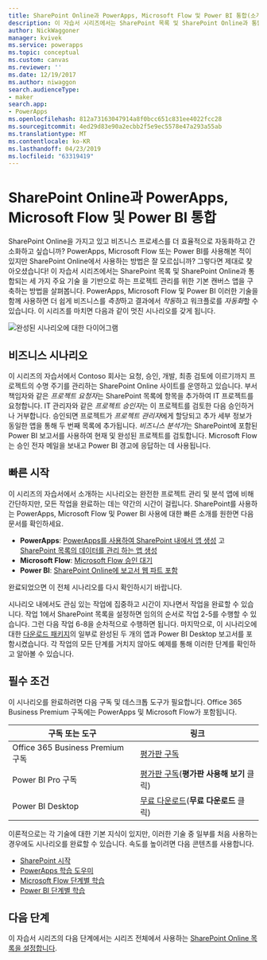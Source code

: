 ```yaml
---
title: SharePoint Online과 PowerApps, Microsoft Flow 및 Power BI 통합(소개) | Microsoft Docs
description: 이 자습서 시리즈에서는 SharePoint 목록 및 SharePoint Online과 통합되는 세 가지 주요 기술을 기반으로 하는 프로젝트 관리에 대한 기본 캔버스 앱을 구축하는 방법을 살펴봅니다. PowerApps, Microsoft Flow 및 Power BI를 선택합니다.
author: NickWaggoner
manager: kvivek
ms.service: powerapps
ms.topic: conceptual
ms.custom: canvas
ms.reviewer: ''
ms.date: 12/19/2017
ms.author: niwaggon
search.audienceType:
- maker
search.app:
- PowerApps
ms.openlocfilehash: 812a73163047914a8f0bcc651c831ee4022fcc28
ms.sourcegitcommit: 4ed29d83e90a2ecbb2f5e9ec5578e47a293a55ab
ms.translationtype: MT
ms.contentlocale: ko-KR
ms.lasthandoff: 04/23/2019
ms.locfileid: "63319419"
---
```

# <a name="integrate-powerapps-microsoft-flow-and-power-bi-with-sharepoint-online"></a>SharePoint Online과 PowerApps, Microsoft Flow 및 Power BI 통합
SharePoint Online을 가지고 있고 비즈니스 프로세스를 더 효율적으로 자동화하고 간소화하고 싶습니까? PowerApps, Microsoft Flow 또는 Power BI를 사용해본 적이 있지만 SharePoint Online에서 사용하는 방법은 잘 모르십니까? 그렇다면 제대로 찾아오셨습니다! 이 자습서 시리즈에서는 SharePoint 목록 및 SharePoint Online과 통합되는 세 가지 주요 기술 을 기반으로 하는 프로젝트 관리를 위한 기본 캔버스 앱을 구축하는 방법을 살펴봅니다. PowerApps, Microsoft Flow 및 Power BI 이러한 기술을 함께 사용하면 더 쉽게 비즈니스를 *측정*하고 결과에서 *작동*하고 워크플로를 *자동화*할 수 있습니다. 이 시리즈를 마치면 다음과 같이 멋진 시나리오를 갖게 됩니다.

![완성된 시나리오에 대한 다이어그램](./media/sharepoint-scenario-intro/composite-with-background.png)

## <a name="business-scenario"></a>비즈니스 시나리오
이 시리즈의 자습서에서 Contoso 회사는 요청, 승인, 개발, 최종 검토에 이르기까지 프로젝트의 수명 주기를 관리하는 SharePoint Online 사이트를 운영하고 있습니다. 부서 책임자와 같은 *프로젝트 요청자*는 SharePoint 목록에 항목을 추가하여 IT 프로젝트를 요청합니다. IT 관리자와 같은 *프로젝트 승인자*는 이 프로젝트를 검토한 다음 승인하거나 거부합니다. 승인되면 프로젝트가 *프로젝트 관리자*에게 할당되고 추가 세부 정보가 동일한 앱을 통해 두 번째 목록에 추가됩니다. *비즈니스 분석가*는 SharePoint에 포함된 Power BI 보고서를 사용하여 현재 및 완성된 프로젝트를 검토합니다.  Microsoft Flow는 승인 전자 메일을 보내고 Power BI 경고에 응답하는 데 사용됩니다.

## <a name="getting-started-quickly"></a>빠른 시작
이 시리즈의 자습서에서 소개하는 시나리오는 완전한 프로젝트 관리 및 분석 앱에 비해 간단하지만, 모든 작업을 완료하는 데는 약간의 시간이 걸립니다. SharePoint를 사용하는 PowerApps, Microsoft Flow 및 Power BI 사용에 대한 빠른 소개를 원한면 다음 문서를 확인하세요.

* **PowerApps**: [PowerApps를 사용하여 SharePoint 내에서 앱 생성](app-from-sharepoint.md#generate-an-app-from-within-sharepoint-online) 고 [SharePoint 목록의 데이터를 관리 하는 앱 생성](app-from-sharepoint.md)
* **Microsoft Flow**: [Microsoft Flow 승인 대기](https://docs.microsoft.com/flow/wait-for-approvals)
* **Power BI**: [SharePoint Online에 보고서 웹 파트 포함](https://docs.microsoft.com/power-bi/service-embed-report-spo)

완료되었으면 이 전체 시나리오를 다시 확인하시기 바랍니다.

시나리오 내에서도 관심 있는 작업에 집중하고 시간이 지나면서 작업을 완료할 수 있습니다. 작업 1에서 SharePoint 목록을 설정하면 임의의 순서로 작업 2-5를 수행할 수 있습니다. 그런 다음 작업 6-8을 순차적으로 수행하면 됩니다. 마지막으로, 이 시나리오에 대한 [다운로드 패키지](https://aka.ms/o4ia0f)의 일부로 완성된 두 개의 앱과 Power BI Desktop 보고서를 포함시켰습니다. 각 작업의 모든 단계를 거치지 않아도 예제를 통해 이러한 단계를 확인하고 알아볼 수 있습니다.

## <a name="prerequisites"></a>필수 조건
이 시나리오를 완료하려면 다음 구독 및 데스크톱 도구가 필요합니다. Office 365 Business Premium 구독에는 PowerApps 및 Microsoft Flow가 포함됩니다.

| **구독 또는 도구** | **링크** |
| --- | --- |
| Office 365 Business Premium 구독 |[평가판 구독](https://signup.microsoft.com/Signup?OfferId=467eab54-127b-42d3-b046-3844b860bebf&dl=O365_BUSINESS_PREMIUM&ali=1) |
| Power BI Pro 구독 |[평가판 구독](https://powerbi.microsoft.com/get-started/)(**평가판 사용해 보기** 클릭) |
| Power BI Desktop |[무료 다운로드](https://powerbi.microsoft.com/get-started/)(**무료 다운로드** 클릭) |

이론적으로는 각 기술에 대한 기본 지식이 있지만, 이러한 기술 중 일부를 처음 사용하는 경우에도 시나리오를 완료할 수 있습니다. 속도를 높이려면 다음 콘텐츠를 사용합니다.

* [SharePoint 시작](https://support.office.com/article/Get-started-with-SharePoint-909ec2f0-05c8-4e92-8ad3-3f8b0b6cf261)
* [PowerApps 학습 도우미](../../guided-learning/index.md)
* [Microsoft Flow 단계별 학습](https://docs.microsoft.com/flow/guided-learning/)
* [Power BI 단계별 학습](https://docs.microsoft.com/power-bi/guided-learning/)

## <a name="next-steps"></a>다음 단계
이 자습서 시리즈의 다음 단계에서는 시리즈 전체에서 사용하는 [SharePoint Online 목록을 설정합니다](sharepoint-scenario-setup.md).

